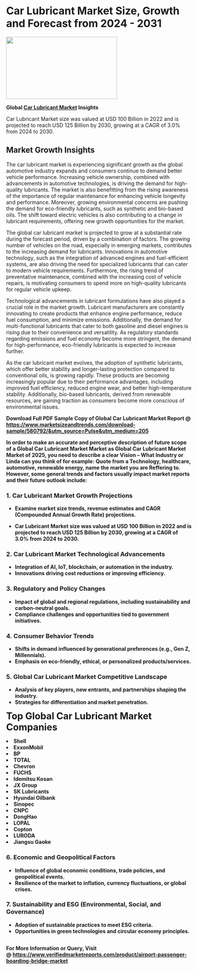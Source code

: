 <H1>Car Lubricant Market Size, Growth and Forecast from 2024 - 2031</H1><img class="aligncenter size-medium wp-image-584254" src="https://thirdeyenews.in/wp-content/uploads/2024/09/Global-Market-Research-300x168.jpeg" alt="" width="300" height="168" /><p><strong>Global&nbsp;<a href="https://www.marketsizeandtrends.com/download-sample/580792/&amp;utm_source=Pulse&amp;utm_medium=205">Car Lubricant Market</a> Insights</strong></p><p>Car Lubricant Market size was valued at USD 100 Billion in 2022 and is projected to reach USD 125 Billion by 2030, growing at a CAGR of 3.0% from 2024 to 2030.</p><p><h2>Market Growth Insights</h2> <p>The car lubricant market is experiencing significant growth as the global automotive industry expands and consumers continue to demand better vehicle performance. Increasing vehicle ownership, combined with advancements in automotive technologies, is driving the demand for high-quality lubricants. The market is also benefitting from the rising awareness of the importance of regular maintenance for enhancing vehicle longevity and performance. Moreover, growing environmental concerns are pushing the demand for eco-friendly lubricants, such as synthetic and bio-based oils. The shift toward electric vehicles is also contributing to a change in lubricant requirements, offering new growth opportunities for the market.</p> <p><strong></strong></p> <p>The global car lubricant market is projected to grow at a substantial rate during the forecast period, driven by a combination of factors. The growing number of vehicles on the road, especially in emerging markets, contributes to the increasing demand for lubricants. Innovations in automotive technology, such as the integration of advanced engines and fuel-efficient systems, are also driving the need for specialized lubricants that can cater to modern vehicle requirements. Furthermore, the rising trend of preventative maintenance, combined with the increasing cost of vehicle repairs, is motivating consumers to spend more on high-quality lubricants for regular vehicle upkeep.</p> <p>Technological advancements in lubricant formulations have also played a crucial role in the market growth. Lubricant manufacturers are constantly innovating to create products that enhance engine performance, reduce fuel consumption, and minimize emissions. Additionally, the demand for multi-functional lubricants that cater to both gasoline and diesel engines is rising due to their convenience and versatility. As regulatory standards regarding emissions and fuel economy become more stringent, the demand for high-performance, eco-friendly lubricants is expected to increase further.</p> <p>As the car lubricant market evolves, the adoption of synthetic lubricants, which offer better stability and longer-lasting protection compared to conventional oils, is growing rapidly. These products are becoming increasingly popular due to their performance advantages, including improved fuel efficiency, reduced engine wear, and better high-temperature stability. Additionally, bio-based lubricants, derived from renewable resources, are gaining traction as consumers become more conscious of environmental issues.</p> <p><strong></p><p><span class=""><strong>Download Full PDF Sample Copy of Global Car Lubricant Market Report</strong> @ <a href="https://www.marketsizeandtrends.com/download-sample/580792/&amp;utm_source=Pulse&amp;utm_medium=205" target="_blank">https://www.marketsizeandtrends.com/download-sample/580792/&amp;utm_source=Pulse&amp;utm_medium=205</a></span></p><p>In order to make an accurate and perceptive description of future scope of a Global&nbsp;Car Lubricant Market Market as Global&nbsp;Car Lubricant Market Market of 2025, you need to describe a clear Vision &ndash; What Industry or Linda can you think of for example: Quote from a Technology, healthcare, automotive, renewable energy, name the market you are Reffering to. However, some general trends and factors usually impact market reports and their future outlook include:</p><h3>1.&nbsp;<strong>Car Lubricant Market Growth Projections</strong></h3><ul><li>Examine market size trends, revenue estimates and CAGR (Compounded Annual Growth Rate) projections.</li><li><p>Car Lubricant Market size was valued at USD 100 Billion in 2022 and is projected to reach USD 125 Billion by 2030, growing at a CAGR of 3.0% from 2024 to 2030.</p></li></ul><h3>2.&nbsp;<strong>Car Lubricant Market Technological Advancements</strong></h3><ul><li>Integration of AI, IoT, blockchain, or automation in the industry.</li><li>Innovations driving cost reductions or improving efficiency.</li></ul><h3>3.&nbsp;<strong>Regulatory and Policy Changes</strong></h3><ul><li>Impact of global and regional regulations, including sustainability and carbon-neutral goals.</li><li>Compliance challenges and opportunities tied to government initiatives.</li></ul><h3>4.&nbsp;<strong>Consumer Behavior Trends</strong></h3><ul><li>Shifts in demand influenced by generational preferences (e.g., Gen Z, Millennials).</li><li>Emphasis on eco-friendly, ethical, or personalized products/services.</li></ul><h3>5.&nbsp;<strong>Global Car Lubricant Market Competitive Landscape</strong></h3><ul><li>Analysis of key players, new entrants, and partnerships shaping the industry.</li><li>Strategies for differentiation and market penetration.</li></ul><p data-pm-slice="1 1 []"><span style="color: inherit; font-family: inherit; font-size: 25px;">Top Global Car Lubricant Market Companies</span></p><div class="" data-test-id=""><p><li>Shell</li><li> ExxonMobil</li><li> BP</li><li> TOTAL</li><li> Chevron</li><li> FUCHS</li><li> Idemitsu Kosan</li><li> JX Group</li><li> SK Lubricants</li><li> Hyundai Oilbank</li><li> Sinopec</li><li> CNPC</li><li> DongHao</li><li> LOPAL</li><li> Copton</li><li> LURODA</li><li> Jiangsu Gaoke</li></p></div><h3>6.&nbsp;<strong>Economic and Geopolitical Factors</strong></h3><ul><li>Influence of global economic conditions, trade policies, and geopolitical events.</li><li>Resilience of the market to inflation, currency fluctuations, or global crises.</li></ul><h3>7.&nbsp;<strong>Sustainability and ESG (Environmental, Social, and Governance)</strong></h3><ul><li>Adoption of sustainable practices to meet ESG criteria.</li><li>Opportunities in green technologies and circular economy principles.</li></ul><h2><strong style="font-size: 14px;">For More Information or Query, Visit @&nbsp;</strong><a style="background-color: #ffffff; font-size: 14px;" href="https://www.marketsizeandtrends.com/report/car-lubricant-market/" target="_blank">https://www.verifiedmarketreports.com/product/airport-passenger-boarding-bridge-market</a></h2>
